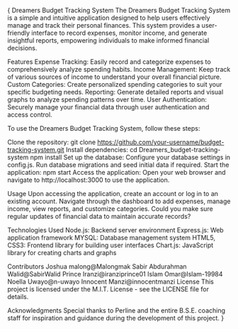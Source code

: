 { Dreamers Budget Tracking System The Dreamers Budget Tracking System is a simple and intuitive application designed to help users effectively manage and track their personal finances. This system provides a user-friendly interface to record expenses, monitor income, and generate insightful reports, empowering individuals to make informed financial decisions.

Features Expense Tracking: Easily record and categorize expenses to comprehensively analyze spending habits. Income Management: Keep track of various sources of income to understand your overall financial picture. Custom Categories: Create personalized spending categories to suit your specific budgeting needs. Reporting: Generate detailed reports and visual graphs to analyze spending patterns over time. User Authentication: Securely manage your financial data through user authentication and access control.

To use the Dreamers Budget Tracking System, follow these steps:

Clone the repository: git clone https://github.com/your-username/budget-tracking-system.git Install dependencies: cd Dreamers_budget-tracking-system npm install Set up the database: Configure your database settings in config.js. Run database migrations and seed initial data if required. Start the application: npm start Access the application: Open your web browser and navigate to http://localhost:3000 to use the application.

Usage Upon accessing the application, create an account or log in to an existing account. Navigate through the dashboard to add expenses, manage income, view reports, and customize categories. Could you make sure regular updates of financial data to maintain accurate records?

Technologies Used Node.js: Backend server environment Express.js: Web application framework MYSQL: Database management system HTML5, CSS3: Frontend library for building user interfaces Chart.js: JavaScript library for creating charts and graphs

Contributors Joshua malong@Malongmak Sabir Abdurahman Walid@SabirWalid Prince Iranzi@iranziprince01 Islam Omar@Islam-19984 Noella Uwayo@n-uwayo Innocent Manzi@innocentmanzi License This project is licensed under the M.I.T. License - see the LICENSE file for details.

Acknowledgments Special thanks to Perline and the entire B.S.E. coaching staff for inspiration and guidance during the development of this project. }
